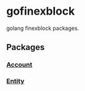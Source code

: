 # gofinexblock
golang finexblock packages.


## Packages 

### [Account](finexblock%2Faccount%2Faccount.md)

### [Entity](finexblock%2Fentity%2Fentity.md)